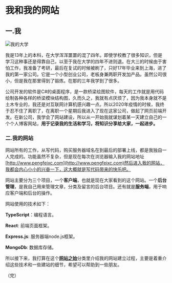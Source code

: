 # 我和我的网站

## 一.我

![我的大学](https://cdn.jsdelivr.net/gh/pengfeiw/PengfeiBlog@1.0.0/image/1.jpg)

我是13年上的本科，在大学浑浑噩噩的混了四年。即使学校教了很多知识，但是学习这种事还是得靠自己，以至于我在大学的四年不进则退。在大三的时候由于害怕工作，我准备了考研，最后在复试的时候被刷了，只好17年毕业来到上海，进了我的第一家公司。它是一个小型创业公司，老板身兼两职开发加产品。虽然公司很小，但是我在那里得到了锻炼。在那的三年我学到了很多。

公司开发的软件是C#的桌面程序，是一款桥梁绘图软件，每天的工作就是用代码绘制各种各样的桥梁模块结构图，久而久之，我就有点厌烦了，因为我本身就不是土木专业的，我还是对互联网计算机感兴趣一点。所以2020年疫情的时候，我终于忍不住了离职了，在离职一个星期后我进入了现在这家公司，做起了网页前端开发。在新公司，我学会了网站建设，所以从一开始我就谋划着某一天建立自己的一个个人博客网站，**用于记录我的生活和学习，将知识分享给大家，一起进步。**

### 二.我的网站

网站所有的工作，从写代码，购买服务器域名在到最后的部署上线，都是我独自一人完成的。功能虽然不复杂，但是现在每次在浏览器输入我的网站地址[http://www.pengfeixc.com](http://www.pengfeixc.com)然后进入我的网站，我都会内心小小的兴奋一下，这大概就是写代码带来的快乐吧。

网站主要分为三个项目，一个**客户端**，也就是现在大家看到的这个网站。一个**后台管理**，是我自己用来管理文章，分类及留言的后台项目。还有就是**服务端**，用于响应客户端和后台的操作。

网站使用的技术如下：

**TypeScript**：编程语言。

**React**: 前端页面框架。

**Express.js**: 服务器端node.js框架。

**MongoDb**: 数据库存储。

所以接下来，我打算在这个[**网站之始**](http://pengfeixc.com/articlelist/605eb109cdde9d102437360a.html)分类里介绍我的网站建立过程，主要是着重介绍这些技术和一些建站的细节，希望可以帮助到一些朋友。

（完）